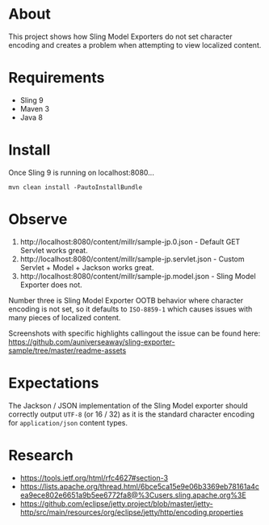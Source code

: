 # About
This project shows how Sling Model Exporters do not set character encoding and creates a problem when attempting to view localized content.

# Requirements
* Sling 9
* Maven 3
* Java 8

# Install
Once Sling 9 is running on localhost:8080...

    mvn clean install -PautoInstallBundle
    
# Observe

1. http://localhost:8080/content/millr/sample-jp.0.json - Default GET Servlet works great.
2. http://localhost:8080/content/millr/sample-jp.servlet.json - Custom Servlet + Model + Jackson works great.
3. http://localhost:8080/content/millr/sample-jp.model.json - Sling Model Exporter does not.

Number three is Sling Model Exporter OOTB behavior where character encoding is not set, so it defaults to `ISO-8859-1` which causes issues with many pieces of localized content.

Screenshots with specific highlights callingout the issue can be found here: https://github.com/auniverseaway/sling-exporter-sample/tree/master/readme-assets

# Expectations
The Jackson / JSON implementation of the Sling Model exporter should correctly output `UTF-8` (or 16 / 32) as it is the standard character encoding for `application/json` content types.

# Research
* https://tools.ietf.org/html/rfc4627#section-3
* https://lists.apache.org/thread.html/6bce5ca15e9e06b3369eb78161a4cea9ece802e6651a9b5ee6772fa8@%3Cusers.sling.apache.org%3E
* https://github.com/eclipse/jetty.project/blob/master/jetty-http/src/main/resources/org/eclipse/jetty/http/encoding.properties
